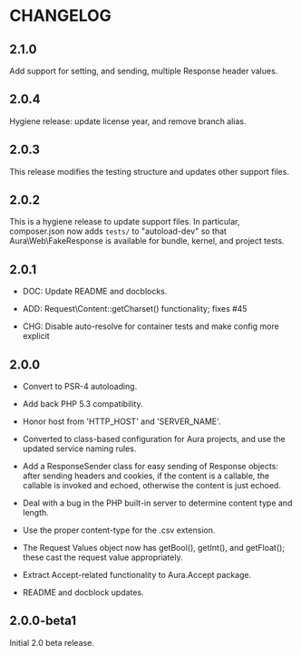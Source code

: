 # CHANGELOG

## 2.1.0

Add support for setting, and sending, multiple Response header values.

## 2.0.4

Hygiene release: update license year, and remove branch alias.

## 2.0.3

This release modifies the testing structure and updates other support files.


## 2.0.2

This is a hygiene release to update support files. In particular, composer.json now adds `tests/` to "autoload-dev" so that Aura\Web\FakeResponse is available for bundle, kernel, and project tests.

## 2.0.1

- DOC: Update README and docblocks.

- ADD: Request\Content::getCharset() functionality; fixes #45

- CHG: Disable auto-resolve for container tests and make config more explicit

## 2.0.0

- Convert to PSR-4 autoloading.

- Add back PHP 5.3 compatibility.

- Honor host from 'HTTP_HOST' and 'SERVER_NAME'.

- Converted to class-based configuration for Aura projects, and use the updated
  service naming rules.

- Add a ResponseSender class for easy sending of Response objects: after sending
  headers and cookies, if the content is a callable, the callable is invoked and
  echoed, otherwise the content is just echoed.

- Deal with a bug in the PHP built-in server to determine content type and
  length.

- Use the proper content-type for the .csv extension.

- The Request Values object now has getBool(), getInt(), and getFloat(); these
  cast the request value appropriately.

- Extract Accept-related functionality to Aura.Accept package.

- README and docblock updates.

## 2.0.0-beta1

Initial 2.0 beta release.
